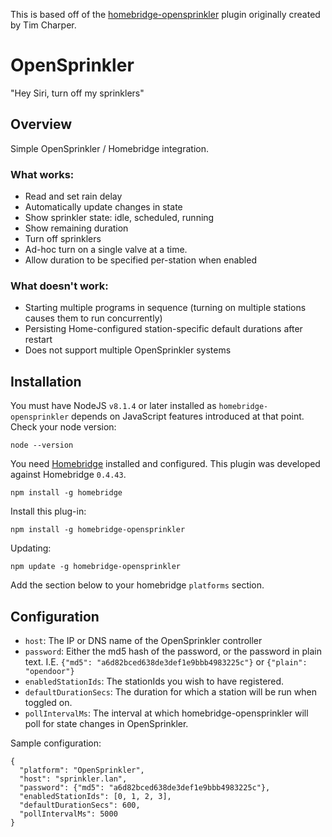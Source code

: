 This is based off of the [homebridge-opensprinkler](http://github.com/timcharper/homebridge-opensprinkler) plugin originally created by Tim Charper.

# OpenSprinkler

"Hey Siri, turn off my sprinklers"

## Overview

Simple OpenSprinkler / Homebridge integration.

### What works:

- Read and set rain delay
- Automatically update changes in state
- Show sprinkler state: idle, scheduled, running
- Show remaining duration
- Turn off sprinklers
- Ad-hoc turn on a single valve at a time.
- Allow duration to be specified per-station when enabled

### What doesn't work:

- Starting multiple programs in sequence (turning on multiple stations causes them to run concurrently)
- Persisting Home-configured station-specific default durations after restart
- Does not support multiple OpenSprinkler systems

## Installation

You must have NodeJS `v8.1.4` or later installed as `homebridge-opensprinkler` depends on JavaScript features introduced at that point. Check your node version:

```
node --version
```

You need [Homebridge](https://github.com/nfarina/homebridge) installed and configured. This plugin was developed against Homebridge `0.4.43`.

```
npm install -g homebridge
```

Install this plug-in:

```
npm install -g homebridge-opensprinkler
```

Updating:

```
npm update -g homebridge-opensprinkler
```

Add the section below to your homebridge `platforms` section.

## Configuration

- `host`: The IP or DNS name of the OpenSprinkler controller
- `password`: Either the md5 hash of the password, or the password in plain text. I.E. `{"md5": "a6d82bced638de3def1e9bbb4983225c"}` or `{"plain": "opendoor"}`
- `enabledStationIds`: The stationIds you wish to have registered.
- `defaultDurationSecs`: The duration for which a station will be run when toggled on.
- `pollIntervalMs`: The interval at which homebridge-opensprinkler will poll for state changes in OpenSprinkler.

Sample configuration:

```
{
  "platform": "OpenSprinkler",
  "host": "sprinkler.lan",
  "password": {"md5": "a6d82bced638de3def1e9bbb4983225c"},
  "enabledStationIds": [0, 1, 2, 3],
  "defaultDurationSecs": 600,
  "pollIntervalMs": 5000
}
```


